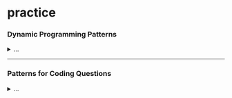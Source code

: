 # practice

### Dynamic Programming Patterns
<details>
<summary>...</summary>

[Pattern 1: 0/1 Knapsack](https://github.com/vot-developer/practice/tree/main/src/main/java/org/algorithms/dp/educative/knapsack)
([Tests](https://github.com/vot-developer/practice/tree/main/src/test/java/org/algorithms/dp/educative/knapsack))
<details>
<summary>...</summary>

* [0/1 Knapsack](https://github.com/vot-developer/practice/tree/main/src/main/java/org/algorithms/dp/educative/knapsack/Knapsack.java)
([Test](https://github.com/vot-developer/practice/tree/main/src/test/java/org/algorithms/dp/educative/knapsack/KnapsackTest.java))

* [Equal Subset Sum Partition](https://github.com/vot-developer/practice/tree/main/src/main/java/org/algorithms/dp/educative/knapsack/EqualSubsetSum.java)
([Test](https://github.com/vot-developer/practice/tree/main/src/test/java/org/algorithms/dp/educative/knapsack/EqualSubsetSumTest.java))

* [Subset Sum](https://github.com/vot-developer/practice/tree/main/src/main/java/org/algorithms/dp/educative/knapsack/SubsetSum.java)
([Test](https://github.com/vot-developer/practice/tree/main/src/test/java/org/algorithms/dp/educative/knapsack/SubsetSumTest.java))

* [Minimum Subset Sum Difference](https://github.com/vot-developer/practice/tree/main/src/main/java/org/algorithms/dp/educative/knapsack/MinimumSubsetSumDifference.java)
([Test](https://github.com/vot-developer/practice/tree/main/src/test/java/org/algorithms/dp/educative/knapsack/MinimumSubsetSumDifferenceTest.java))

* [Count of Subset Sum](https://github.com/vot-developer/practice/tree/main/src/main/java/org/algorithms/dp/educative/knapsack/CountSubsetSum.java)
  ([Test](https://github.com/vot-developer/practice/tree/main/src/test/java/org/algorithms/dp/educative/knapsack/CountSubsetSumTest.java))

* [Target Sum](https://github.com/vot-developer/practice/tree/main/src/main/java/org/algorithms/dp/educative/knapsack/TargetSum.java)
  ([Test](https://github.com/vot-developer/practice/tree/main/src/test/java/org/algorithms/dp/educative/knapsack/TargetSumTest.java))

</details>

---
[Pattern 2: Unbounded Knapsack](https://github.com/vot-developer/practice/tree/main/src/main/java/org/algorithms/dp/educative/unbounded_knapsack)
([Tests](https://github.com/vot-developer/practice/tree/main/src/test/java/org/algorithms/dp/educative/unbounded_knapsack))

<details>
<summary>...</summary>

* [Target Sum](https://github.com/vot-developer/practice/tree/main/src/main/java/org/algorithms/dp/educative/unbounded_knapsack/UnboundedKnapsack.java)
  ([Test](https://github.com/vot-developer/practice/tree/main/src/test/java/org/algorithms/dp/educative/unbounded_knapsack/UnboundedKnapsackTest.java))

* [Rod Cutting](https://github.com/vot-developer/practice/tree/main/src/main/java/org/algorithms/dp/educative/unbounded_knapsack/RodCutting.java)
  ([Test](https://github.com/vot-developer/practice/tree/main/src/test/java/org/algorithms/dp/educative/unbounded_knapsack/RodCuttingTest.java))  

* [Coin Change](https://github.com/vot-developer/practice/tree/main/src/main/java/org/algorithms/dp/educative/unbounded_knapsack/CoinChange.java)
  ([Test](https://github.com/vot-developer/practice/tree/main/src/test/java/org/algorithms/dp/educative/unbounded_knapsack/CoinChangeTest.java))

* [Minimum Coin Change](https://github.com/vot-developer/practice/tree/main/src/main/java/org/algorithms/dp/educative/unbounded_knapsack/MinimumCoinChange.java)
  ([Test](https://github.com/vot-developer/practice/tree/main/src/test/java/org/algorithms/dp/educative/unbounded_knapsack/MinimumCoinChangeTest.java))

* [Maximum Ribbon Cut](https://github.com/vot-developer/practice/tree/main/src/main/java/org/algorithms/dp/educative/unbounded_knapsack/MaximumRibbonCut.java)
  ([Test](https://github.com/vot-developer/practice/tree/main/src/test/java/org/algorithms/dp/educative/unbounded_knapsack/MaximumRibbonCutTest.java))

</details>

---
[Pattern 3: Fibonacci Numbers](https://github.com/vot-developer/practice/tree/main/src/main/java/org/algorithms/dp/educative/fibonacci_numbers)
([Tests](https://github.com/vot-developer/practice/tree/main/src/test/java/org/algorithms/dp/educative/fibonacci_numbers))

<details>
<summary>...</summary>

* [Fibonacci numbers](https://github.com/vot-developer/practice/tree/main/src/main/java/org/algorithms/dp/educative/fibonacci_numbers/Fibonacci.java)
  ([Test](https://github.com/vot-developer/practice/tree/main/src/test/java/org/algorithms/dp/educative/fibonacci_numbers/FibonacciTest.java))

* [Staircase](https://github.com/vot-developer/practice/tree/main/src/main/java/org/algorithms/dp/educative/fibonacci_numbers/Staircase.java)
  ([Test](https://github.com/vot-developer/practice/tree/main/src/test/java/org/algorithms/dp/educative/fibonacci_numbers/StaircaseTest.java))

* [Number factors](https://github.com/vot-developer/practice/tree/main/src/main/java/org/algorithms/dp/educative/fibonacci_numbers/NumberFactors.java)
  ([Test](https://github.com/vot-developer/practice/tree/main/src/test/java/org/algorithms/dp/educative/fibonacci_numbers/NumberFactorsTest.java))

* [Minimum jumps to reach the end](https://github.com/vot-developer/practice/tree/main/src/main/java/org/algorithms/dp/educative/fibonacci_numbers/MinimumJumps.java)
  ([Test](https://github.com/vot-developer/practice/tree/main/src/test/java/org/algorithms/dp/educative/fibonacci_numbers/MinimumJumpsTest.java))

* [Minimum jumps with fee](https://github.com/vot-developer/practice/tree/main/src/main/java/org/algorithms/dp/educative/fibonacci_numbers/MinimumJumpsWithFee.java)
  ([Test](https://github.com/vot-developer/practice/tree/main/src/test/java/org/algorithms/dp/educative/fibonacci_numbers/MinimumJumpsWithFeeTest.java))

* [House thief](https://github.com/vot-developer/practice/tree/main/src/main/java/org/algorithms/dp/educative/fibonacci_numbers/HouseThief.java)
  ([Test](https://github.com/vot-developer/practice/tree/main/src/test/java/org/algorithms/dp/educative/fibonacci_numbers/HouseThiefTest.java))

</details>

---
[Pattern 4: Palindromic Subsequence](https://github.com/vot-developer/practice/tree/main/src/main/java/org/algorithms/dp/educative/palindromic_subsequence)
([Tests](https://github.com/vot-developer/practice/tree/main/src/test/java/org/algorithms/dp/educative/palindromic_subsequence))

<details>
<summary>...</summary>

* [Longest Palindromic Subsequence](https://github.com/vot-developer/practice/tree/main/src/main/java/org/algorithms/dp/educative/palindromic_subsequence/LongestPalindromicSubsequence.java)
  ([Test](https://github.com/vot-developer/practice/tree/main/src/test/java/org/algorithms/dp/educative/palindromic_subsequence/LongestPalindromicSubsequenceTest.java))

* [Longest Palindromic Substring](https://github.com/vot-developer/practice/tree/main/src/main/java/org/algorithms/dp/educative/palindromic_subsequence/LongestPalindromicSubstring.java)
  ([Test](https://github.com/vot-developer/practice/tree/main/src/test/java/org/algorithms/dp/educative/palindromic_subsequence/LongestPalindromicSubstringTest.java))

* [Count of Palindromic Substrings](https://github.com/vot-developer/practice/tree/main/src/main/java/org/algorithms/dp/educative/palindromic_subsequence/CountPalindromicSubstrings.java)
  ([Test](https://github.com/vot-developer/practice/tree/main/src/test/java/org/algorithms/dp/educative/palindromic_subsequence/CountPalindromicSubstringsTest.java))

* [Minimum Deletions in a String to make it a Palindrome](https://github.com/vot-developer/practice/tree/main/src/main/java/org/algorithms/dp/educative/palindromic_subsequence/MinimumDeletionsToPalindrome.java)
  ([Test](https://github.com/vot-developer/practice/tree/main/src/test/java/org/algorithms/dp/educative/palindromic_subsequence/MinimumDeletionsToPalindromeTest.java))

* [Palindromic Partitioning](https://github.com/vot-developer/practice/tree/main/src/main/java/org/algorithms/dp/educative/palindromic_subsequence/PalindromicPartitioning.java)
  ([Test](https://github.com/vot-developer/practice/tree/main/src/test/java/org/algorithms/dp/educative/palindromic_subsequence/PalindromicPartitioningTest.java))

</details>

---
[Pattern 5: Longest Common Substring](https://github.com/vot-developer/practice/tree/main/src/main/java/org/algorithms/dp/educative/longest_common_substring)
([Tests](https://github.com/vot-developer/practice/tree/main/src/test/java/org/algorithms/dp/educative/longest_common_substring))

<details>
<summary>...</summary>

* [Longest Common Substring](https://github.com/vot-developer/practice/tree/main/src/main/java/org/algorithms/dp/educative/longest_common_substring/LongestCommonSubstring.java)
  ([Test](https://github.com/vot-developer/practice/tree/main/src/test/java/org/algorithms/dp/educative/longest_common_substring/LongestCommonSubstringTest.java))

* [Longest Common Subsequence](https://github.com/vot-developer/practice/tree/main/src/main/java/org/algorithms/dp/educative/longest_common_substring/LongestCommonSubsequence.java)
  ([Test](https://github.com/vot-developer/practice/tree/main/src/test/java/org/algorithms/dp/educative/longest_common_substring/LongestCommonSubsequenceTest.java))

* [Minimum Deletions & Insertions to Transform a String into another](https://github.com/vot-developer/practice/tree/main/src/main/java/org/algorithms/dp/educative/longest_common_substring/MinimumDeletionsAndInsertionsToTransform.java)
  ([Test](https://github.com/vot-developer/practice/tree/main/src/test/java/org/algorithms/dp/educative/longest_common_substring/MinimumDeletionsAndInsertionsToTransformTest.java))

* [Longest Increasing Subsequence](https://github.com/vot-developer/practice/tree/main/src/main/java/org/algorithms/dp/educative/longest_common_substring/LongestIncreasingSubsequence.java)
  ([Test](https://github.com/vot-developer/practice/tree/main/src/test/java/org/algorithms/dp/educative/longest_common_substring/LongestIncreasingSubsequenceTest.java))

* [Maximum Sum Increasing Subsequence](https://github.com/vot-developer/practice/tree/main/src/main/java/org/algorithms/dp/educative/longest_common_substring/MaximumSumIncreasingSubsequence.java)
  ([Test](https://github.com/vot-developer/practice/tree/main/src/test/java/org/algorithms/dp/educative/longest_common_substring/MaximumSumIncreasingSubsequenceTest.java))

* [Shortest Common Super-sequence](https://github.com/vot-developer/practice/tree/main/src/main/java/org/algorithms/dp/educative/longest_common_substring/ShortestCommonSuperSequence.java)
  ([Test](https://github.com/vot-developer/practice/tree/main/src/test/java/org/algorithms/dp/educative/longest_common_substring/ShortestCommonSuperSequenceTest.java))

* [Minimum Deletions to Make a Sequence Sorted](https://github.com/vot-developer/practice/tree/main/src/main/java/org/algorithms/dp/educative/longest_common_substring/MinimumDeletionsToMakeSequenceSorted.java)
  ([Test](https://github.com/vot-developer/practice/tree/main/src/test/java/org/algorithms/dp/educative/longest_common_substring/MinimumDeletionsToMakeSequenceSortedTest.java))  

* [Longest Repeating Subsequence](https://github.com/vot-developer/practice/tree/main/src/main/java/org/algorithms/dp/educative/longest_common_substring/LongestRepeatingSubsequence.java)
  ([Test](https://github.com/vot-developer/practice/tree/main/src/test/java/org/algorithms/dp/educative/longest_common_substring/LongestRepeatingSubsequenceTest.java))

* [Subsequence Pattern Matching](https://github.com/vot-developer/practice/tree/main/src/main/java/org/algorithms/dp/educative/longest_common_substring/SubsequencePatternMatching.java)
  ([Test](https://github.com/vot-developer/practice/tree/main/src/test/java/org/algorithms/dp/educative/longest_common_substring/SubsequencePatternMatchingTest.java))

* [Longest Bitonic Subsequence](https://github.com/vot-developer/practice/tree/main/src/main/java/org/algorithms/dp/educative/longest_common_substring/LongestBitonicSubsequence.java)
  ([Test](https://github.com/vot-developer/practice/tree/main/src/test/java/org/algorithms/dp/educative/longest_common_substring/LongestBitonicSubsequenceTest.java))

* [Longest Alternating Subsequence](https://github.com/vot-developer/practice/tree/main/src/main/java/org/algorithms/dp/educative/longest_common_substring/LongestAlternatingSubsequence.java)
  ([Test](https://github.com/vot-developer/practice/tree/main/src/test/java/org/algorithms/dp/educative/longest_common_substring/LongestAlternatingSubsequenceTest.java))

* [Edit Distance](https://github.com/vot-developer/practice/tree/main/src/main/java/org/algorithms/dp/educative/longest_common_substring/EditDistance.java)
  ([Test](https://github.com/vot-developer/practice/tree/main/src/test/java/org/algorithms/dp/educative/longest_common_substring/EditDistanceTest.java))

* [Strings Interleaving](https://github.com/vot-developer/practice/tree/main/src/main/java/org/algorithms/dp/educative/longest_common_substring/StringsInterleaving.java)
  ([Test](https://github.com/vot-developer/practice/tree/main/src/test/java/org/algorithms/dp/educative/longest_common_substring/StringsInterleavingTest.java))

</details>
</details>

---

### Patterns for Coding Questions

<details>
<summary>...</summary>

[Pattern 1: Sliding Window](https://github.com/vot-developer/practice/tree/main/src/main/java/org/algorithms/coding_patterns/educative/sliding_window)
([Tests](https://github.com/vot-developer/practice/tree/main/src/test/java/org/algorithms/coding_patterns/educative/sliding_window))
<details>
<summary>...</summary>

* [Maximum Sum Subarray of Size K (easy)](https://github.com/vot-developer/practice/tree/main/src/main/java/org/algorithms/coding_patterns/educative/sliding_window/MaximumSumSubarraySizeK.java)
  ([Test](https://github.com/vot-developer/practice/tree/main/src/test/java/org/algorithms/coding_patterns/educative/sliding_window/MaximumSumSubarraySizeKTest.java))

* [Smallest Subarray with a given sum (easy)](https://github.com/vot-developer/practice/tree/main/src/main/java/org/algorithms/coding_patterns/educative/sliding_window/SmallestSubarrayWithGivenSum.java)
  ([Test](https://github.com/vot-developer/practice/tree/main/src/test/java/org/algorithms/coding_patterns/educative/sliding_window/SmallestSubarrayWithGivenSumTest.java))

* [Longest Substring with K Distinct Characters (medium)](https://github.com/vot-developer/practice/tree/main/src/main/java/org/algorithms/coding_patterns/educative/sliding_window/LongestSubstringWithKDistinctCharacters.java)
  ([Test](https://github.com/vot-developer/practice/tree/main/src/test/java/org/algorithms/coding_patterns/educative/sliding_window/LongestSubstringWithKDistinctCharactersTest.java))

* [Fruits into Baskets (medium)](https://github.com/vot-developer/practice/tree/main/src/main/java/org/algorithms/coding_patterns/educative/sliding_window/FruitsIntoBaskets.java)
  ([Test](https://github.com/vot-developer/practice/tree/main/src/test/java/org/algorithms/coding_patterns/educative/sliding_window/FruitsIntoBasketsTest.java))

* [No-repeat Substring (hard)](https://github.com/vot-developer/practice/tree/main/src/main/java/org/algorithms/coding_patterns/educative/sliding_window/NoRepeatSubstring.java)
  ([Test](https://github.com/vot-developer/practice/tree/main/src/test/java/org/algorithms/coding_patterns/educative/sliding_window/NoRepeatSubstringTest.java))

* [Longest Substring with Same Letters after Replacement (hard)](https://github.com/vot-developer/practice/tree/main/src/main/java/org/algorithms/coding_patterns/educative/sliding_window/CharacterReplacement.java)
  ([Test](https://github.com/vot-developer/practice/tree/main/src/test/java/org/algorithms/coding_patterns/educative/sliding_window/CharacterReplacementTest.java))

* [Longest Subarray with Ones after Replacement (hard)](https://github.com/vot-developer/practice/tree/main/src/main/java/org/algorithms/coding_patterns/educative/sliding_window/ReplacingOnes.java)
  ([Test](https://github.com/vot-developer/practice/tree/main/src/test/java/org/algorithms/coding_patterns/educative/sliding_window/ReplacingOnesTest.java))

* [Permutation in a String (hard)](https://github.com/vot-developer/practice/tree/main/src/main/java/org/algorithms/coding_patterns/educative/sliding_window/StringPermutation.java)
  ([Test](https://github.com/vot-developer/practice/tree/main/src/test/java/org/algorithms/coding_patterns/educative/sliding_window/StringPermutationTest.java))

* [String Anagrams (hard)](https://github.com/vot-developer/practice/tree/main/src/main/java/org/algorithms/coding_patterns/educative/sliding_window/StringAnagrams.java)
  ([Test](https://github.com/vot-developer/practice/tree/main/src/test/java/org/algorithms/coding_patterns/educative/sliding_window/StringAnagramsTest.java))

* [Smallest Window containing Substring (hard)](https://github.com/vot-developer/practice/tree/main/src/main/java/org/algorithms/coding_patterns/educative/sliding_window/MinimumWindowSubstring.java)
  ([Test](https://github.com/vot-developer/practice/tree/main/src/test/java/org/algorithms/coding_patterns/educative/sliding_window/MinimumWindowSubstringTest.java))

* [Words Concatenation (hard)](https://github.com/vot-developer/practice/tree/main/src/main/java/org/algorithms/coding_patterns/educative/sliding_window/WordConcatenation.java)
  ([Test](https://github.com/vot-developer/practice/tree/main/src/test/java/org/algorithms/coding_patterns/educative/sliding_window/WordConcatenationTest.java))
</details>

---

[Pattern 2: Two Pointers](https://github.com/vot-developer/practice/tree/main/src/main/java/org/algorithms/coding_patterns/educative/two_pointers)
([Tests](https://github.com/vot-developer/practice/tree/main/src/test/java/org/algorithms/coding_patterns/educative/two_pointers))
<details>
<summary>...</summary>

* [Pair with Target Sum (easy)](https://github.com/vot-developer/practice/tree/main/src/main/java/org/algorithms/coding_patterns/educative/two_pointers/PairWithTargetSum.java)
  ([Test](https://github.com/vot-developer/practice/tree/main/src/test/java/org/algorithms/coding_patterns/educative/two_pointers/PairWithTargetSumTest.java))

* [Remove Duplicates (easy)](https://github.com/vot-developer/practice/tree/main/src/main/java/org/algorithms/coding_patterns/educative/two_pointers/RemoveDuplicates.java)
  ([Test](https://github.com/vot-developer/practice/tree/main/src/test/java/org/algorithms/coding_patterns/educative/two_pointers/RemoveDuplicatesTest.java))

* [Squaring a Sorted Array (easy)](https://github.com/vot-developer/practice/tree/main/src/main/java/org/algorithms/coding_patterns/educative/two_pointers/SortedArraySquares.java)
  ([Test](https://github.com/vot-developer/practice/tree/main/src/test/java/org/algorithms/coding_patterns/educative/two_pointers/SortedArraySquaresTest.java))

* [Triplet Sum to Zero (medium)](https://github.com/vot-developer/practice/tree/main/src/main/java/org/algorithms/coding_patterns/educative/two_pointers/TripletSumToZero.java)
  ([Test](https://github.com/vot-developer/practice/tree/main/src/test/java/org/algorithms/coding_patterns/educative/two_pointers/TripletSumToZeroTest.java))

* [Triplet Sum Close to Target (medium)](https://github.com/vot-developer/practice/tree/main/src/main/java/org/algorithms/coding_patterns/educative/two_pointers/TripletSumCloseToTarget.java)
  ([Test](https://github.com/vot-developer/practice/tree/main/src/test/java/org/algorithms/coding_patterns/educative/two_pointers/TripletSumCloseToTargetTest.java))

* [Triplets with Smaller Sum (medium)](https://github.com/vot-developer/practice/tree/main/src/main/java/org/algorithms/coding_patterns/educative/two_pointers/TripletWithSmallerSum.java)
  ([Test](https://github.com/vot-developer/practice/tree/main/src/test/java/org/algorithms/coding_patterns/educative/two_pointers/TripletWithSmallerSumTest.java))

* [Subarrays with Product Less than a Target (medium)](https://github.com/vot-developer/practice/tree/main/src/main/java/org/algorithms/coding_patterns/educative/two_pointers/SubarrayProductLessThanK.java)
  ([Test](https://github.com/vot-developer/practice/tree/main/src/test/java/org/algorithms/coding_patterns/educative/two_pointers/SubarrayProductLessThanKTest.java))

* [Dutch National Flag Problem (medium)](https://github.com/vot-developer/practice/tree/main/src/main/java/org/algorithms/coding_patterns/educative/two_pointers/DutchFlag.java)
  ([Test](https://github.com/vot-developer/practice/tree/main/src/test/java/org/algorithms/coding_patterns/educative/two_pointers/DutchFlagTest.java))

* [Quadruple Sum to Target (medium)](https://github.com/vot-developer/practice/tree/main/src/main/java/org/algorithms/coding_patterns/educative/two_pointers/QuadrupleSumToTarget.java)
  ([Test](https://github.com/vot-developer/practice/tree/main/src/test/java/org/algorithms/coding_patterns/educative/two_pointers/QuadrupleSumToTargetTest.java))

* [Comparing Strings containing Backspaces (medium)](https://github.com/vot-developer/practice/tree/main/src/main/java/org/algorithms/coding_patterns/educative/two_pointers/BackspaceCompare.java)
  ([Test](https://github.com/vot-developer/practice/tree/main/src/test/java/org/algorithms/coding_patterns/educative/two_pointers/BackspaceCompareTest.java))

* [Minimum Window Sort (medium)](https://github.com/vot-developer/practice/tree/main/src/main/java/org/algorithms/coding_patterns/educative/two_pointers/ShortestWindowSort.java)
  ([Test](https://github.com/vot-developer/practice/tree/main/src/test/java/org/algorithms/coding_patterns/educative/two_pointers/ShortestWindowSortTest.java))

</details>

---

[Pattern 3: Fast & Slow pointers](https://github.com/vot-developer/practice/tree/main/src/main/java/org/algorithms/coding_patterns/educative/fast_slow_pointers)
([Tests](https://github.com/vot-developer/practice/tree/main/src/test/java/org/algorithms/coding_patterns/educative/fast_slow_pointers))
<details>
<summary>...</summary>

* [LinkedList Cycle (easy)](https://github.com/vot-developer/practice/tree/main/src/main/java/org/algorithms/coding_patterns/educative/fast_slow_pointers/LinkedListCycle.java)
  ([Test](https://github.com/vot-developer/practice/tree/main/src/test/java/org/algorithms/coding_patterns/educative/fast_slow_pointers/LinkedListCycleTest.java))

* [LinkedList Cycle (easy)](https://github.com/vot-developer/practice/tree/main/src/main/java/org/algorithms/coding_patterns/educative/fast_slow_pointers/LinkedListCycle.java)
  ([Test](https://github.com/vot-developer/practice/tree/main/src/test/java/org/algorithms/coding_patterns/educative/fast_slow_pointers/LinkedListCycleTest.java))

* [LinkedList Cycle Length (easy)](https://github.com/vot-developer/practice/tree/main/src/main/java/org/algorithms/coding_patterns/educative/fast_slow_pointers/LinkedListCycleLength.java)
  ([Test](https://github.com/vot-developer/practice/tree/main/src/test/java/org/algorithms/coding_patterns/educative/fast_slow_pointers/LinkedListCycleLengthTest.java))

* [Start of LinkedList Cycle (medium)](https://github.com/vot-developer/practice/tree/main/src/main/java/org/algorithms/coding_patterns/educative/fast_slow_pointers/LinkedListCycleLength.java)
  ([Test](https://github.com/vot-developer/practice/tree/main/src/test/java/org/algorithms/coding_patterns/educative/fast_slow_pointers/LinkedListCycleLengthTest.java))

* [Happy Number (medium)](https://github.com/vot-developer/practice/tree/main/src/main/java/org/algorithms/coding_patterns/educative/fast_slow_pointers/HappyNumber.java)
  ([Test](https://github.com/vot-developer/practice/tree/main/src/test/java/org/algorithms/coding_patterns/educative/fast_slow_pointers/HappyNumberTest.java))

* [Middle of the LinkedList (easy)](https://github.com/vot-developer/practice/tree/main/src/main/java/org/algorithms/coding_patterns/educative/fast_slow_pointers/MiddleOfLinkedList.java)
  ([Test](https://github.com/vot-developer/practice/tree/main/src/test/java/org/algorithms/coding_patterns/educative/fast_slow_pointers/MiddleOfLinkedListTest.java))

* [Palindrome LinkedList (medium)](https://github.com/vot-developer/practice/tree/main/src/main/java/org/algorithms/coding_patterns/educative/fast_slow_pointers/PalindromicLinkedList.java)
  ([Test](https://github.com/vot-developer/practice/tree/main/src/test/java/org/algorithms/coding_patterns/educative/fast_slow_pointers/PalindromicLinkedListTest.java))

* [Rearrange a LinkedList (medium)](https://github.com/vot-developer/practice/tree/main/src/main/java/org/algorithms/coding_patterns/educative/fast_slow_pointers/RearrangeList.java)
  ([Test](https://github.com/vot-developer/practice/tree/main/src/test/java/org/algorithms/coding_patterns/educative/fast_slow_pointers/RearrangeListTest.java))

* [Cycle in a Circular Array (hard)](https://github.com/vot-developer/practice/tree/main/src/main/java/org/algorithms/coding_patterns/educative/fast_slow_pointers/CircularArrayLoop.java)
  ([Test](https://github.com/vot-developer/practice/tree/main/src/test/java/org/algorithms/coding_patterns/educative/fast_slow_pointers/CircularArrayLoopTest.java))

</details>

---

[Pattern 4: Merge Intervals](https://github.com/vot-developer/practice/tree/main/src/main/java/org/algorithms/coding_patterns/educative/merge_intervals)
([Tests](https://github.com/vot-developer/practice/tree/main/src/test/java/org/algorithms/coding_patterns/educative/merge_intervals))
<details>
<summary>...</summary>

* [Merge Intervals (medium)](https://github.com/vot-developer/practice/tree/main/src/main/java/org/algorithms/coding_patterns/educative/merge_intervals/MergeIntervals.java)
  ([Test](https://github.com/vot-developer/practice/tree/main/src/test/java/org/algorithms/coding_patterns/educative/merge_intervals/MergeIntervalsTest.java))

* [Insert Interval (medium)](https://github.com/vot-developer/practice/tree/main/src/main/java/org/algorithms/coding_patterns/educative/merge_intervals/InsertInterval.java)
  ([Test](https://github.com/vot-developer/practice/tree/main/src/test/java/org/algorithms/coding_patterns/educative/merge_intervals/InsertIntervalTest.java))

* [Intervals Intersection (medium)](https://github.com/vot-developer/practice/tree/main/src/main/java/org/algorithms/coding_patterns/educative/merge_intervals/IntervalsIntersection.java)
  ([Test](https://github.com/vot-developer/practice/tree/main/src/test/java/org/algorithms/coding_patterns/educative/merge_intervals/IntervalsIntersectionTest.java))

* [Conflicting Appointments (medium)](https://github.com/vot-developer/practice/tree/main/src/main/java/org/algorithms/coding_patterns/educative/merge_intervals/ConflictingAppointments.java)
  ([Test](https://github.com/vot-developer/practice/tree/main/src/test/java/org/algorithms/coding_patterns/educative/merge_intervals/ConflictingAppointmentsTest.java))

* [Minimum Meeting Rooms (hard)](https://github.com/vot-developer/practice/tree/main/src/main/java/org/algorithms/coding_patterns/educative/merge_intervals/MinimumMeetingRooms.java)
  ([Test](https://github.com/vot-developer/practice/tree/main/src/test/java/org/algorithms/coding_patterns/educative/merge_intervals/MinimumMeetingRoomsTest.java))

* [Maximum CPU Load (hard)](https://github.com/vot-developer/practice/tree/main/src/main/java/org/algorithms/coding_patterns/educative/merge_intervals/MaximumCPULoad.java)
  ([Test](https://github.com/vot-developer/practice/tree/main/src/test/java/org/algorithms/coding_patterns/educative/merge_intervals/MaximumCPULoadTest.java))

* [Employee Free Time (hard)](https://github.com/vot-developer/practice/tree/main/src/main/java/org/algorithms/coding_patterns/educative/merge_intervals/EmployeeFreeTime.java)
  ([Test](https://github.com/vot-developer/practice/tree/main/src/test/java/org/algorithms/coding_patterns/educative/merge_intervals/EmployeeFreeTimeTest.java))
  
</details>

---

[Pattern 5: Cyclic Sort](https://github.com/vot-developer/practice/tree/main/src/main/java/org/algorithms/coding_patterns/educative/cyclic_sort)
([Tests](https://github.com/vot-developer/practice/tree/main/src/test/java/org/algorithms/coding_patterns/educative/cyclic_sort))
<details>
<summary>...</summary>

* [Cyclic Sort (easy)](https://github.com/vot-developer/practice/tree/main/src/main/java/org/algorithms/coding_patterns/educative/cyclic_sort/CyclicSort.java)
  ([Test](https://github.com/vot-developer/practice/tree/main/src/test/java/org/algorithms/coding_patterns/educative/cyclic_sort/CyclicSortTest.java))

* [Find the Missing Number (easy)](https://github.com/vot-developer/practice/tree/main/src/main/java/org/algorithms/coding_patterns/educative/cyclic_sort/MissingNumber.java)
  ([Test](https://github.com/vot-developer/practice/tree/main/src/test/java/org/algorithms/coding_patterns/educative/cyclic_sort/MissingNumberTest.java))

* [Find all Missing Numbers (easy)](https://github.com/vot-developer/practice/tree/main/src/main/java/org/algorithms/coding_patterns/educative/cyclic_sort/AllMissingNumbers.java)
  ([Test](https://github.com/vot-developer/practice/tree/main/src/test/java/org/algorithms/coding_patterns/educative/cyclic_sort/AllMissingNumbersTest.java))

* [Find the Duplicate Number (easy)](https://github.com/vot-developer/practice/tree/main/src/main/java/org/algorithms/coding_patterns/educative/cyclic_sort/FindDuplicate.java)
  ([Test](https://github.com/vot-developer/practice/tree/main/src/test/java/org/algorithms/coding_patterns/educative/cyclic_sort/FindDuplicateTest.java))

* [Find all Duplicate Numbers (easy)](https://github.com/vot-developer/practice/tree/main/src/main/java/org/algorithms/coding_patterns/educative/cyclic_sort/FindAllDuplicate.java)
  ([Test](https://github.com/vot-developer/practice/tree/main/src/test/java/org/algorithms/coding_patterns/educative/cyclic_sort/FindAllDuplicateTest.java))

* [Find the Corrupt Pair (easy)](https://github.com/vot-developer/practice/tree/main/src/main/java/org/algorithms/coding_patterns/educative/cyclic_sort/FindCorruptNums.java)
  ([Test](https://github.com/vot-developer/practice/tree/main/src/test/java/org/algorithms/coding_patterns/educative/cyclic_sort/FindCorruptNumsTest.java))

* [Find the Smallest Missing Positive Number (medium)](https://github.com/vot-developer/practice/tree/main/src/main/java/org/algorithms/coding_patterns/educative/cyclic_sort/FirstSmallestMissingPositive.java)
  ([Test](https://github.com/vot-developer/practice/tree/main/src/test/java/org/algorithms/coding_patterns/educative/cyclic_sort/FirstSmallestMissingPositiveTest.java))

* [Find the First K Missing Positive Numbers (hard)](https://github.com/vot-developer/practice/tree/main/src/main/java/org/algorithms/coding_patterns/educative/cyclic_sort/FirstKMissingPositive.java)
  ([Test](https://github.com/vot-developer/practice/tree/main/src/test/java/org/algorithms/coding_patterns/educative/cyclic_sort/FirstKMissingPositiveTest.java))
  
</details>

---

[Pattern 6: Reversal of a LinkedList](https://github.com/vot-developer/practice/tree/main/src/main/java/org/algorithms/coding_patterns/educative/reversal_linkedlist)
([Tests](https://github.com/vot-developer/practice/tree/main/src/test/java/org/algorithms/coding_patterns/educative/reversal_linkedlist))
<details>
<summary>...</summary>

* [Reverse a LinkedList (easy)](https://github.com/vot-developer/practice/tree/main/src/main/java/org/algorithms/coding_patterns/educative/reversal_linkedlist/ReverseLinkedList.java)
  ([Test](https://github.com/vot-developer/practice/tree/main/src/test/java/org/algorithms/coding_patterns/educative/reversal_linkedlist/ReverseLinkedListTest.java))

* [Reverse a Sub-list (medium)](https://github.com/vot-developer/practice/tree/main/src/main/java/org/algorithms/coding_patterns/educative/reversal_linkedlist/ReverseSubList.java)
  ([Test](https://github.com/vot-developer/practice/tree/main/src/test/java/org/algorithms/coding_patterns/educative/reversal_linkedlist/ReverseSubListTest.java))

* [Reverse every K-element Sub-list (medium)](https://github.com/vot-developer/practice/tree/main/src/main/java/org/algorithms/coding_patterns/educative/reversal_linkedlist/ReverseEveryKElements.java)
  ([Test](https://github.com/vot-developer/practice/tree/main/src/test/java/org/algorithms/coding_patterns/educative/reversal_linkedlist/ReverseEveryKElementsTest.java))

* [Reverse alternating K-element Sub-list (medium)](https://github.com/vot-developer/practice/tree/main/src/main/java/org/algorithms/coding_patterns/educative/reversal_linkedlist/ReverseEveryKElements.java)
  ([Test](https://github.com/vot-developer/practice/tree/main/src/test/java/org/algorithms/coding_patterns/educative/reversal_linkedlist/ReverseEveryKElementsTest.java))

* [Rotate a LinkedList (medium)](https://github.com/vot-developer/practice/tree/main/src/main/java/org/algorithms/coding_patterns/educative/reversal_linkedlist/RotateList.java)
  ([Test](https://github.com/vot-developer/practice/tree/main/src/test/java/org/algorithms/coding_patterns/educative/reversal_linkedlist/RotateListTest.java))
  
</details>

---

[Pattern 7: Tree Breadth First Search](https://github.com/vot-developer/practice/tree/main/src/main/java/org/algorithms/coding_patterns/educative/breadth_first_search)
([Tests](https://github.com/vot-developer/practice/tree/main/src/test/java/org/algorithms/coding_patterns/educative/breadth_first_search))
<details>
<summary>...</summary>

* [Binary Tree Level Order Traversal (easy)](https://github.com/vot-developer/practice/tree/main/src/main/java/org/algorithms/coding_patterns/educative/breadth_first_search/LevelOrderTraversal.java)
  ([Test](https://github.com/vot-developer/practice/tree/main/src/test/java/org/algorithms/coding_patterns/educative/breadth_first_search/LevelOrderTraversalTest.java))

* [Reverse Level Order Traversal (easy)](https://github.com/vot-developer/practice/tree/main/src/main/java/org/algorithms/coding_patterns/educative/breadth_first_search/ReverseLevelOrderTraversal.java)
  ([Test](https://github.com/vot-developer/practice/tree/main/src/test/java/org/algorithms/coding_patterns/educative/breadth_first_search/ReverseLevelOrderTraversalTest.java))

* [Zigzag Traversal (medium)](https://github.com/vot-developer/practice/tree/main/src/main/java/org/algorithms/coding_patterns/educative/breadth_first_search/ZigzagTraversal.java)
  ([Test](https://github.com/vot-developer/practice/tree/main/src/test/java/org/algorithms/coding_patterns/educative/breadth_first_search/ZigzagTraversalTest.java))

* [Level Averages in a Binary Tree (easy)](https://github.com/vot-developer/practice/tree/main/src/main/java/org/algorithms/coding_patterns/educative/breadth_first_search/LevelAverage.java)
  ([Test](https://github.com/vot-developer/practice/tree/main/src/test/java/org/algorithms/coding_patterns/educative/breadth_first_search/LevelAverageTest.java))

* [Minimum Depth of a Binary Tree (easy)](https://github.com/vot-developer/practice/tree/main/src/main/java/org/algorithms/coding_patterns/educative/breadth_first_search/MinimumBinaryTreeDepth.java)
  ([Test](https://github.com/vot-developer/practice/tree/main/src/test/java/org/algorithms/coding_patterns/educative/breadth_first_search/MinimumBinaryTreeDepthTest.java))

* [Level Order Successor (easy)](https://github.com/vot-developer/practice/tree/main/src/main/java/org/algorithms/coding_patterns/educative/breadth_first_search/LevelOrderSuccessor.java)
  ([Test](https://github.com/vot-developer/practice/tree/main/src/test/java/org/algorithms/coding_patterns/educative/breadth_first_search/LevelOrderSuccessorTest.java))

* [Connect Level Order Siblings (medium)](https://github.com/vot-developer/practice/tree/main/src/main/java/org/algorithms/coding_patterns/educative/breadth_first_search/ConnectLevelOrderSiblings.java)
  ([Test](https://github.com/vot-developer/practice/tree/main/src/test/java/org/algorithms/coding_patterns/educative/breadth_first_search/ConnectLevelOrderSiblingsTest.java))

* [Connect All Level Order Siblings (medium)](https://github.com/vot-developer/practice/tree/main/src/main/java/org/algorithms/coding_patterns/educative/breadth_first_search/ConnectAllSiblings.java)
  ([Test](https://github.com/vot-developer/practice/tree/main/src/test/java/org/algorithms/coding_patterns/educative/breadth_first_search/ConnectAllSiblingsTest.java))

* [Right View of a Binary Tree (easy)](https://github.com/vot-developer/practice/tree/main/src/main/java/org/algorithms/coding_patterns/educative/breadth_first_search/RightViewTree.java)
  ([Test](https://github.com/vot-developer/practice/tree/main/src/test/java/org/algorithms/coding_patterns/educative/breadth_first_search/RightViewTreeTest.java))
  
</details>

---

[Pattern 8: Tree Depth First Search](https://github.com/vot-developer/practice/tree/main/src/main/java/org/algorithms/coding_patterns/educative/deep_first_search)
([Tests](https://github.com/vot-developer/practice/tree/main/src/test/java/org/algorithms/coding_patterns/educative/deep_first_search))
<details>
<summary>...</summary>

* [Binary Tree Path Sum (easy)](https://github.com/vot-developer/practice/tree/main/src/main/java/org/algorithms/coding_patterns/educative/deep_first_search/TreePathSum.java)
  ([Test](https://github.com/vot-developer/practice/tree/main/src/test/java/org/algorithms/coding_patterns/educative/deep_first_search/TreePathSumTest.java))

* [All Paths for a Sum (medium)](https://github.com/vot-developer/practice/tree/main/src/main/java/org/algorithms/coding_patterns/educative/deep_first_search/FindAllTreePaths.java)
  ([Test](https://github.com/vot-developer/practice/tree/main/src/test/java/org/algorithms/coding_patterns/educative/deep_first_search/FindAllTreePathsTest.java))

* [Sum of Path Numbers (medium)](https://github.com/vot-developer/practice/tree/main/src/main/java/org/algorithms/coding_patterns/educative/deep_first_search/SumOfPathNumbers.java)
  ([Test](https://github.com/vot-developer/practice/tree/main/src/test/java/org/algorithms/coding_patterns/educative/deep_first_search/SumOfPathNumbersTest.java))

* [Path With Given Sequence (medium)](https://github.com/vot-developer/practice/tree/main/src/main/java/org/algorithms/coding_patterns/educative/deep_first_search/PathWithGivenSequence.java)
  ([Test](https://github.com/vot-developer/practice/tree/main/src/test/java/org/algorithms/coding_patterns/educative/deep_first_search/PathWithGivenSequenceTest.java))

* [Count Paths for a Sum (medium)](https://github.com/vot-developer/practice/tree/main/src/main/java/org/algorithms/coding_patterns/educative/deep_first_search/CountAllPathSum.java)
  ([Test](https://github.com/vot-developer/practice/tree/main/src/test/java/org/algorithms/coding_patterns/educative/deep_first_search/CountAllPathSumTest.java))

* [Tree Diameter (medium)](https://github.com/vot-developer/practice/tree/main/src/main/java/org/algorithms/coding_patterns/educative/deep_first_search/TreeDiameter.java)
  ([Test](https://github.com/vot-developer/practice/tree/main/src/test/java/org/algorithms/coding_patterns/educative/deep_first_search/TreeDiameterTest.java))

* [Path with Maximum Sum (hard)](https://github.com/vot-developer/practice/tree/main/src/main/java/org/algorithms/coding_patterns/educative/deep_first_search/MaximumPathSum.java)
  ([Test](https://github.com/vot-developer/practice/tree/main/src/test/java/org/algorithms/coding_patterns/educative/deep_first_search/MaximumPathSumTest.java))
  
</details>

---

[Pattern 9: Two Heaps](https://github.com/vot-developer/practice/tree/main/src/main/java/org/algorithms/coding_patterns/educative/two_heaps)
([Tests](https://github.com/vot-developer/practice/tree/main/src/test/java/org/algorithms/coding_patterns/educative/two_heaps))
<details>
<summary>...</summary>

* [Find the Median of a Number Stream (medium)](https://github.com/vot-developer/practice/tree/main/src/main/java/org/algorithms/coding_patterns/educative/two_heaps/MedianOfAStream.java)
  ([Test](https://github.com/vot-developer/practice/tree/main/src/test/java/org/algorithms/coding_patterns/educative/two_heaps/MedianOfAStreamTest.java))

* [Sliding Window Median (hard)](https://github.com/vot-developer/practice/tree/main/src/main/java/org/algorithms/coding_patterns/educative/two_heaps/SlidingWindowMedian.java)
  ([Test](https://github.com/vot-developer/practice/tree/main/src/test/java/org/algorithms/coding_patterns/educative/two_heaps/SlidingWindowMedianTest.java))

* [Maximize Capital (hard)](https://github.com/vot-developer/practice/tree/main/src/main/java/org/algorithms/coding_patterns/educative/two_heaps/MaximizeCapital.java)
  ([Test](https://github.com/vot-developer/practice/tree/main/src/test/java/org/algorithms/coding_patterns/educative/two_heaps/MaximizeCapitalTest.java))

* [Next Interval (hard)](https://github.com/vot-developer/practice/tree/main/src/main/java/org/algorithms/coding_patterns/educative/two_heaps/NextInterval.java)
  ([Test](https://github.com/vot-developer/practice/tree/main/src/test/java/org/algorithms/coding_patterns/educative/two_heaps/NextIntervalTest.java))
  
</details>

---

[Pattern 10: Subsets](https://github.com/vot-developer/practice/tree/main/src/main/java/org/algorithms/coding_patterns/educative/subsets)
([Tests](https://github.com/vot-developer/practice/tree/main/src/test/java/org/algorithms/coding_patterns/educative/subsets))
<details>
<summary>...</summary>

* [Subsets (easy)](https://github.com/vot-developer/practice/tree/main/src/main/java/org/algorithms/coding_patterns/educative/subsets/Subsets.java)
  ([Test](https://github.com/vot-developer/practice/tree/main/src/test/java/org/algorithms/coding_patterns/educative/subsets/SubsetsTest.java))

* [Subsets With Duplicates (easy)](https://github.com/vot-developer/practice/tree/main/src/main/java/org/algorithms/coding_patterns/educative/subsets/SubsetWithDuplicates.java)
  ([Test](https://github.com/vot-developer/practice/tree/main/src/test/java/org/algorithms/coding_patterns/educative/subsets/SubsetWithDuplicatesTest.java))

* [Permutations (medium)](https://github.com/vot-developer/practice/tree/main/src/main/java/org/algorithms/coding_patterns/educative/subsets/Permutations.java)
  ([Test](https://github.com/vot-developer/practice/tree/main/src/test/java/org/algorithms/coding_patterns/educative/subsets/PermutationsTest.java))

* [String Permutations by changing case (medium)](https://github.com/vot-developer/practice/tree/main/src/main/java/org/algorithms/coding_patterns/educative/subsets/LetterCaseStringPermutation.java)
  ([Test](https://github.com/vot-developer/practice/tree/main/src/test/java/org/algorithms/coding_patterns/educative/subsets/LetterCaseStringPermutationTest.java))

* [Balanced Parentheses (hard)](https://github.com/vot-developer/practice/tree/main/src/main/java/org/algorithms/coding_patterns/educative/subsets/GenerateParentheses.java)
  ([Test](https://github.com/vot-developer/practice/tree/main/src/test/java/org/algorithms/coding_patterns/educative/subsets/GenerateParenthesesTest.java))

* [Unique Generalized Abbreviations (hard)](https://github.com/vot-developer/practice/tree/main/src/main/java/org/algorithms/coding_patterns/educative/subsets/GeneralizedAbbreviation.java)
  ([Test](https://github.com/vot-developer/practice/tree/main/src/test/java/org/algorithms/coding_patterns/educative/subsets/GeneralizedAbbreviationTest.java))

* [Evaluate Expression (hard)](https://github.com/vot-developer/practice/tree/main/src/main/java/org/algorithms/coding_patterns/educative/subsets/EvaluateExpression.java)
  ([Test](https://github.com/vot-developer/practice/tree/main/src/test/java/org/algorithms/coding_patterns/educative/subsets/EvaluateExpressionTest.java))

* [Structurally Unique Binary Search Trees (hard)](https://github.com/vot-developer/practice/tree/main/src/main/java/org/algorithms/coding_patterns/educative/subsets/UniqueTrees.java)
  ([Test](https://github.com/vot-developer/practice/tree/main/src/test/java/org/algorithms/coding_patterns/educative/subsets/UniqueTreesTest.java))

* [Count of Structurally Unique Binary Search Trees (hard)](https://github.com/vot-developer/practice/tree/main/src/main/java/org/algorithms/coding_patterns/educative/subsets/CountUniqueTrees.java)
  ([Test](https://github.com/vot-developer/practice/tree/main/src/test/java/org/algorithms/coding_patterns/educative/subsets/CountUniqueTreesTest.java))
  
</details>

---

[Pattern 11: Modified Binary Search](https://github.com/vot-developer/practice/tree/main/src/main/java/org/algorithms/coding_patterns/educative/modified_binary_search)
([Tests](https://github.com/vot-developer/practice/tree/main/src/test/java/org/algorithms/coding_patterns/educative/modified_binary_search))
<details>
<summary>...</summary>

* [Order-agnostic Binary Search (easy)](https://github.com/vot-developer/practice/tree/main/src/main/java/org/algorithms/coding_patterns/educative/modified_binary_search/BinarySearch.java)
  ([Test](https://github.com/vot-developer/practice/tree/main/src/test/java/org/algorithms/coding_patterns/educative/modified_binary_search/BinarySearchTest.java))

* [Ceiling of a Number (medium)](https://github.com/vot-developer/practice/tree/main/src/main/java/org/algorithms/coding_patterns/educative/modified_binary_search/CeilingOfANumber.java)
  ([Test](https://github.com/vot-developer/practice/tree/main/src/test/java/org/algorithms/coding_patterns/educative/modified_binary_search/CeilingOfANumberTest.java))

* [Next Letter (medium)](https://github.com/vot-developer/practice/tree/main/src/main/java/org/algorithms/coding_patterns/educative/modified_binary_search/NextLetter.java)
  ([Test](https://github.com/vot-developer/practice/tree/main/src/test/java/org/algorithms/coding_patterns/educative/modified_binary_search/NextLetterTest.java))

* [Number Range (medium)](https://github.com/vot-developer/practice/tree/main/src/main/java/org/algorithms/coding_patterns/educative/modified_binary_search/FindRange.java)
  ([Test](https://github.com/vot-developer/practice/tree/main/src/test/java/org/algorithms/coding_patterns/educative/modified_binary_search/FindRangeTest.java))

* [Search in a Sorted Infinite Array (medium)](https://github.com/vot-developer/practice/tree/main/src/main/java/org/algorithms/coding_patterns/educative/modified_binary_search/SearchInfiniteSortedArray.java)
  ([Test](https://github.com/vot-developer/practice/tree/main/src/test/java/org/algorithms/coding_patterns/educative/modified_binary_search/SearchInfiniteSortedArrayTest.java))

* [Minimum Difference Element (medium)](https://github.com/vot-developer/practice/tree/main/src/main/java/org/algorithms/coding_patterns/educative/modified_binary_search/MinimumDifference.java)
  ([Test](https://github.com/vot-developer/practice/tree/main/src/test/java/org/algorithms/coding_patterns/educative/modified_binary_search/MinimumDifferenceTest.java))

* [Bitonic Array Maximum (easy)](https://github.com/vot-developer/practice/tree/main/src/main/java/org/algorithms/coding_patterns/educative/modified_binary_search/MaxInBitonicArray.java)
  ([Test](https://github.com/vot-developer/practice/tree/main/src/test/java/org/algorithms/coding_patterns/educative/modified_binary_search/MaxInBitonicArrayTest.java))

* [Search Bitonic Array (medium)](https://github.com/vot-developer/practice/tree/main/src/main/java/org/algorithms/coding_patterns/educative/modified_binary_search/SearchBitonicArray.java)
  ([Test](https://github.com/vot-developer/practice/tree/main/src/test/java/org/algorithms/coding_patterns/educative/modified_binary_search/SearchBitonicArrayTest.java))

* [Search in Rotated Array (medium)](https://github.com/vot-developer/practice/tree/main/src/main/java/org/algorithms/coding_patterns/educative/modified_binary_search/SearchRotatedArray.java)
  ([Test](https://github.com/vot-developer/practice/tree/main/src/test/java/org/algorithms/coding_patterns/educative/modified_binary_search/SearchRotatedArrayTest.java))

* [Rotation Count (medium)](https://github.com/vot-developer/practice/tree/main/src/main/java/org/algorithms/coding_patterns/educative/modified_binary_search/RotationCountOfRotatedArray.java)
  ([Test](https://github.com/vot-developer/practice/tree/main/src/test/java/org/algorithms/coding_patterns/educative/modified_binary_search/RotationCountOfRotatedArrayTest.java))

</details>

---

[Pattern 12: Bitwise XOR](https://github.com/vot-developer/practice/tree/main/src/main/java/org/algorithms/coding_patterns/educative/bitwise_xor)
([Tests](https://github.com/vot-developer/practice/tree/main/src/test/java/org/algorithms/coding_patterns/educative/bitwise_xor))
<details>
<summary>...</summary>

* [Single Number (easy)](https://github.com/vot-developer/practice/tree/main/src/main/java/org/algorithms/coding_patterns/educative/bitwise_xor/SingleNumber.java)
  ([Test](https://github.com/vot-developer/practice/tree/main/src/test/java/org/algorithms/coding_patterns/educative/bitwise_xor/SingleNumberTest.java))

* [Two Single Numbers (medium)](https://github.com/vot-developer/practice/tree/main/src/main/java/org/algorithms/coding_patterns/educative/bitwise_xor/TwoSingleNumbers.java)
  ([Test](https://github.com/vot-developer/practice/tree/main/src/test/java/org/algorithms/coding_patterns/educative/bitwise_xor/TwoSingleNumbersTest.java))

* [Complement of Base 10 Number (medium)](https://github.com/vot-developer/practice/tree/main/src/main/java/org/algorithms/coding_patterns/educative/bitwise_xor/CalculateComplement.java)
  ([Test](https://github.com/vot-developer/practice/tree/main/src/test/java/org/algorithms/coding_patterns/educative/bitwise_xor/CalculateComplementTest.java))

* [Flipping an Image (hard)](https://github.com/vot-developer/practice/tree/main/src/main/java/org/algorithms/coding_patterns/educative/bitwise_xor/FlippingImage.java)
  ([Test](https://github.com/vot-developer/practice/tree/main/src/test/java/org/algorithms/coding_patterns/educative/bitwise_xor/FlippingImageTest.java))
  
</details>

---

[Pattern 13: Top 'K' Elements](https://github.com/vot-developer/practice/tree/main/src/main/java/org/algorithms/coding_patterns/educative/top_k_elements)
([Tests](https://github.com/vot-developer/practice/tree/main/src/test/java/org/algorithms/coding_patterns/educative/top_k_elements))
<details>
<summary>...</summary>

* [Top 'K' Numbers (easy)](https://github.com/vot-developer/practice/tree/main/src/main/java/org/algorithms/coding_patterns/educative/top_k_elements/KLargestNumbers.java)
  ([Test](https://github.com/vot-developer/practice/tree/main/src/test/java/org/algorithms/coding_patterns/educative/top_k_elements/KLargestNumbersTest.java))

* [Kth Smallest Number (easy)](https://github.com/vot-developer/practice/tree/main/src/main/java/org/algorithms/coding_patterns/educative/top_k_elements/KthSmallestNumber.java)
  ([Test](https://github.com/vot-developer/practice/tree/main/src/test/java/org/algorithms/coding_patterns/educative/top_k_elements/KthSmallestNumberTest.java))

* ['K' Closest Points to the Origin (easy)](https://github.com/vot-developer/practice/tree/main/src/main/java/org/algorithms/coding_patterns/educative/top_k_elements/KClosestPointsToOrigin.java)
  ([Test](https://github.com/vot-developer/practice/tree/main/src/test/java/org/algorithms/coding_patterns/educative/top_k_elements/KClosestPointsToOriginTest.java))

* [Connect Ropes (easy)](https://github.com/vot-developer/practice/tree/main/src/main/java/org/algorithms/coding_patterns/educative/top_k_elements/ConnectRopes.java)
  ([Test](https://github.com/vot-developer/practice/tree/main/src/test/java/org/algorithms/coding_patterns/educative/top_k_elements/ConnectRopesTest.java))

* [Top 'K' Frequent Numbers (medium)](https://github.com/vot-developer/practice/tree/main/src/main/java/org/algorithms/coding_patterns/educative/top_k_elements/TopKFrequentNumbers.java)
  ([Test](https://github.com/vot-developer/practice/tree/main/src/test/java/org/algorithms/coding_patterns/educative/top_k_elements/TopKFrequentNumbersTest.java))
  
</details>

---

</details>
